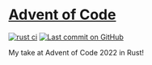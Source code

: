 # [Advent of Code](https://adventofcode.com/)

[![rust ci](https://github.com/Quozul/advent-of-code/actions/workflows/rust.yml/badge.svg)](https://github.com/Quozul/advent-of-code/actions/workflows/rust.yml)
[![Last commit on GitHub](https://img.shields.io/github/last-commit/Quozul/advent-of-code.svg)](https://github.com/Quozul/advent-of-code)

My take at Advent of Code 2022 in Rust!
